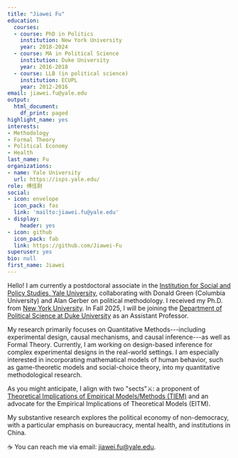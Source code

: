 ```yaml
---
title: "Jiawei Fu"
education:
  courses:
  - course: PhD in Politics
    institution: New York University
    year: 2018-2024
  - course: MA in Political Science
    institution: Duke University
    year: 2016-2018
  - course: LLB (in political science)
    institution: ECUPL
    year: 2012-2016
email: jiawei.fu@yale.edu
output:
  html_document:
    df_print: paged
highlight_name: yes
interests:
- Methodology
- Formal Theory
- Political Economy
- Health
last_name: Fu
organizations:
- name: Yale University
  url: https://isps.yale.edu/
role: 傅佳尉
social:
- icon: envelope
  icon_pack: fas
  link: 'mailto:jiawei.fu@yale.edu'
- display:
    header: yes
- icon: github
  icon_pack: fab
  link: https://github.com/Jiawei-Fu
superuser: yes
bio: null
first_name: Jiawei
---
```


Hello! I am currently a postdoctoral associate in the [Institution for Social and Policy Studies, Yale University](https://isps.yale.edu/), collaborating with Donald Green (Columbia University) and Alan Gerber on political methodology. I received my Ph.D. from [New York University](https://as.nyu.edu/departments/politics.html). In Fall 2025, I will be joining the [Department of Political Science at Duke University](https://polisci.duke.edu/) as an Assistant Professor.

My research primarily focuses on Quantitative Methods---including experimental design, causal mechanisms, and causal inference---as well as Formal Theory. Currently, I am working on design-based inference for complex experimental designs in the real-world settings. I am especially interested in incorporating mathematical models of human behavior, such as game-theoretic models and social-choice theory, into my quantitative methodological research. 

As you might anticipate, I align with two "sects":crossed_swords:: a proponent of [Theoretical Implications of Empirical Models/Methods (TIEM)](https://jiaweifu.org/tiem/) and an advocate for the Empirical Implications of Theoretical Models (EITM).

My substantive research explores the political economy of non-democracy, with a particular emphasis on bureaucracy, mental health, and institutions in China. 

:coffee: You can reach me via email: [jiawei.fu@yale.edu](mailto:jiawei.fu@yale.edu).

